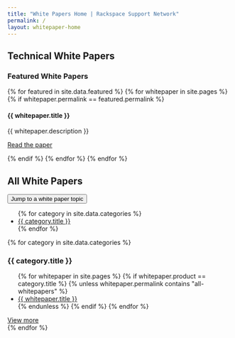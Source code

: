 ```yaml
---
title: "White Papers Home | Rackspace Support Network"
permalink: /
layout: whitepaper-home
---
```

<article>
<script src="https://maxcdn.bootstrapcdn.com/bootstrap/3.3.7/js/bootstrap.min.js"></script>
    <div class="container">
      <div class="row content home">
        <section class="featured">
          <h2 class="section-heading">Technical White Papers</h2>
          <!--<p class="tagline">See how the world's leading companies use Rackspace to solve their IT concerns.</p>-->
          <h3 class="featuredHead">Featured White Papers</h3>
          <div class="featured-list">
            {% for featured in site.data.featured %}
              {% for whitepaper in site.pages %}
                {% if whitepaper.permalink == featured.permalink %}
                  <div class="featured">
                    <div class="card blue">
                      <div class="card-content">
                        <div class="card-title">
                          <h4 id="{{ whitepaper.basename }}">{{ whitepaper.title }}</h4>
                        </div>
                        <div class="card-body">
                          <p>{{ whitepaper.description }}</p>
                        </div>
                        <div class="card-link">
                          <p><a href="{{ site.baseurl }}{{ whitepaper.permalink }}">Read the paper</a></p>
                        </div>
                      </div>
                    </div>
                  </div>
                {% endif %}
              {% endfor %}
            {% endfor %}
          </div>
    </section>
        <section class="allContent">
          <div class="allContentTop">
            <div class="allContentHeading">
              <h2 id="top" class="section-heading">All White Papers</h2>
            </div>
            <div class="dropdown">
              <div class="row" id="dropdownRow">
                <div class="col-lg-12">
                  <div class="btn-group">
                    <button id="topics" type="button" class="btn btn-default dropdown-toggle" data-toggle="dropdown"><span>Jump to a white paper topic </span><i class="fa fa-caret-down"></i>
                    </button>
                    <ul class="dropdown-menu scrollable-menu" role="menu">
                      {% for category in site.data.categories %}
                        <li><a href="#{{ category.basename }}">{{ category.title }}</a></li>
                      {% endfor %}
                    </ul>
                  </div>
                </div>
              </div>
            </div>
          </div>
          {% for category in site.data.categories %}
            <h3 class="topicHead" id="{{ category.basename }}">{{ category.title }}</h3>
            <div class="topicList too-tall">
              <ul class="paperList">
                {% for whitepaper in site.pages %}
                  {% if whitepaper.product == category.title %}
                    {% unless whitepaper.permalink contains "all-whitepapers" %}
                      <li><a href="{{ site.baseurl }}{{ whitepaper.permalink }}">{{ whitepaper.title }}</a></li>
                    {% endunless %}
                  {% endif %}
                {% endfor %}
              </ul>
            </div>
            <div class="show-more">
              <a href="#"><i class="fa fa-chevron-down"></i> <span>View more</span></a>
            </div>
          {% endfor %}
        </section>
      </div>
    </div>
</article>
